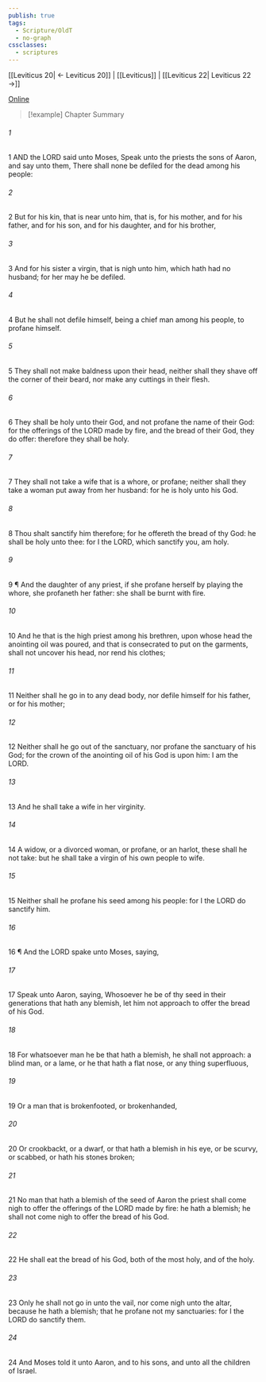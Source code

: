 ```yaml
---
publish: true
tags:
  - Scripture/OldT
  - no-graph
cssclasses:
  - scriptures
---
```

[[Leviticus 20| ← Leviticus 20]] | [[Leviticus]] | [[Leviticus 22| Leviticus 22 →]]

[Online](https://churchofjesuschrist.org/study/scriptures/ot/lev/21?lang=eng)

>[!example] Chapter Summary
>
###### 1
1 AND the LORD said unto Moses, Speak unto the priests the sons of Aaron, and say unto them, There shall none be defiled for the dead among his people:
###### 2
2 But for his kin, that is near unto him, that is, for his mother, and for his father, and for his son, and for his daughter, and for his brother,
###### 3
3 And for his sister a virgin, that is nigh unto him, which hath had no husband; for her may he be defiled.
###### 4
4 But he shall not defile himself, being a chief man among his people, to profane himself.
###### 5
5 They shall not make baldness upon their head, neither shall they shave off the corner of their beard, nor make any cuttings in their flesh.
###### 6
6 They shall be holy unto their God, and not profane the name of their God: for the offerings of the LORD made by fire, and the bread of their God, they do offer: therefore they shall be holy.
###### 7
7 They shall not take a wife that is a whore, or profane; neither shall they take a woman put away from her husband: for he is holy unto his God.
###### 8
8 Thou shalt sanctify him therefore; for he offereth the bread of thy God: he shall be holy unto thee: for I the LORD, which sanctify you, am holy.
###### 9
9 ¶ And the daughter of any priest, if she profane herself by playing the whore, she profaneth her father: she shall be burnt with fire.
###### 10
10 And he that is the high priest among his brethren, upon whose head the anointing oil was poured, and that is consecrated to put on the garments, shall not uncover his head, nor rend his clothes;
###### 11
11 Neither shall he go in to any dead body, nor defile himself for his father, or for his mother;
###### 12
12 Neither shall he go out of the sanctuary, nor profane the sanctuary of his God; for the crown of the anointing oil of his God is upon him: I am the LORD.
###### 13
13 And he shall take a wife in her virginity.
###### 14
14 A widow, or a divorced woman, or profane, or an harlot, these shall he not take: but he shall take a virgin of his own people to wife.
###### 15
15 Neither shall he profane his seed among his people: for I the LORD do sanctify him.
###### 16
16 ¶ And the LORD spake unto Moses, saying,
###### 17
17 Speak unto Aaron, saying, Whosoever he be of thy seed in their generations that hath any blemish, let him not approach to offer the bread of his God.
###### 18
18 For whatsoever man he be that hath a blemish, he shall not approach: a blind man, or a lame, or he that hath a flat nose, or any thing superfluous,
###### 19
19 Or a man that is brokenfooted, or brokenhanded,
###### 20
20 Or crookbackt, or a dwarf, or that hath a blemish in his eye, or be scurvy, or scabbed, or hath his stones broken;
###### 21
21 No man that hath a blemish of the seed of Aaron the priest shall come nigh to offer the offerings of the LORD made by fire: he hath a blemish; he shall not come nigh to offer the bread of his God.
###### 22
22 He shall eat the bread of his God, both of the most holy, and of the holy.
###### 23
23 Only he shall not go in unto the vail, nor come nigh unto the altar, because he hath a blemish; that he profane not my sanctuaries: for I the LORD do sanctify them.
###### 24
24 And Moses told it unto Aaron, and to his sons, and unto all the children of Israel.




